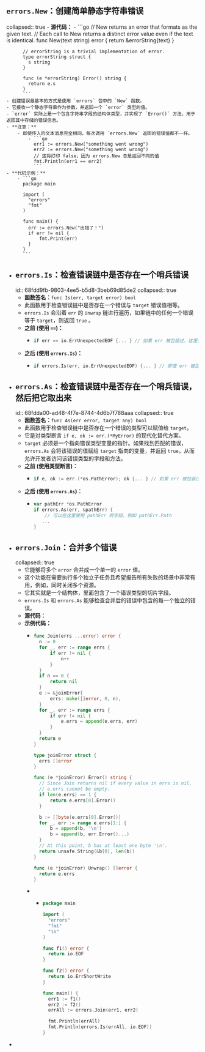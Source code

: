 ## **`errors.New`：创建简单静态字符串错误**
collapsed:: true
	- **源代码：**
		- ```go
		  // New returns an error that formats as the given text.
		  // Each call to New returns a distinct error value even if the text is identical.
		  func New(text string) error {
		  	return &errorString{text}
		  }
		  
		  // errorString is a trivial implementation of error.
		  type errorString struct {
		  	s string
		  }
		  
		  func (e *errorString) Error() string {
		  	return e.s
		  }
		  ```
	- 创建错误最基本的方式是使用 `errors` 包中的 `New` 函数。
	- 它接收一个静态字符串作为参数，并返回一个 `error` 类型的值。
	- `error` 实际上是一个包含字符串字段的结构体类型，并实现了 `Error()` 方法，用于返回其中存储的错误信息。
	- **注意：**
		- 即使传入的文本消息完全相同，每次调用 `errors.New` 返回的错误值都不一样。
			- ```go
			  err1 := errors.New("something went wrong")
			  err2 := errors.New("something went wrong")
			  // 这将打印 false，因为 errors.New 总是返回不同的值
			  fmt.Println(err1 == err2)
			  ```
	- **代码示例：**
		- ```go
		  package main
		  
		  import (
		  	"errors"
		  	"fmt"
		  )
		  
		  func main() {
		  	err := errors.New("出错了！")
		  	if err != nil {
		  		fmt.Print(err)
		  	}
		  }
		  ```
- ## `errors.Is`：检查错误链中是否存在一个哨兵错误
  id:: 68fdd9fb-9803-4ee5-b5d8-3beb69d85de2
  collapsed:: true
	- **函数签名：**`func Is(err, target error) bool`
	- 此函数用于检查错误链中是否存在一个错误与 `target` 错误值相等。
	- `errors.Is` 会沿着 `err` 的 `Unwrap` 链进行遍历，如果链中的任何一个错误等于 `target`，则返回 `true` 。
	- **之前 (使用 `==`)：**
		- ```go
		  if err == io.ErrUnexpectedEOF {... } // 如果 err 被包装过，这里会失败
		  ```
	- **之后 (使用 `errors.Is`)：**
		- ```go
		  if errors.Is(err, io.ErrUnexpectedEOF) {... } // 即使 err 被包装，也能正确判断
		  ```
- ## `errors.As`：检查错误链中是否存在一个哨兵错误，然后把它取出来
  id:: 68fdda00-ad48-4f7e-8744-4d6b7f788aaa
  collapsed:: true
	- **函数签名：**`func As(err error, target any) bool`
	- 此函数用于检查错误链中是否存在一个错误的类型可以赋值给 `target`。
	- 它是对类型断言 `if e, ok := err.(*MyError)` 的现代化替代方案。
	- `target` 必须是一个指向错误类型变量的指针。如果找到匹配的错误，`errors.As` 会将该错误的值赋给 `target` 指向的变量，并返回 `true`，从而允许开发者访问该错误类型的字段和方法。
	- **之前 (使用类型断言)：**
		- ```go
		  if e, ok := err.(*os.PathError); ok {... } // 如果 err 被包装过，这里会失败
		  ```
	- **之后 (使用 `errors.As`)：**
		- ```go
		  var pathErr *os.PathError
		  if errors.As(err, &pathErr) {
		      // 可以在这里使用 pathErr 的字段，例如 pathErr.Path
		     ...
		  }
		  ```
- ## `errors.Join`：合并多个错误
  collapsed:: true
	- 它能够将多个 `error` 合并成一个单一的 `error` 值。
	- 这个功能在需要执行多个独立子任务且希望报告所有失败的场景中非常有用，例如，同时关闭多个资源。
	- 它其实就是一个结构体，里面包含了一个错误类型的切片字段。
	- `errors.Is` 和 `errors.As` 能够检查合并后的错误中包含的每一个独立的错误。
	- **源代码：**
	- **示例代码：**
		- ```go
		  func Join(errs ...error) error {
		  	n := 0
		  	for _, err := range errs {
		  		if err != nil {
		  			n++
		  		}
		  	}
		  	if n == 0 {
		  		return nil
		  	}
		  	e := &joinError{
		  		errs: make([]error, 0, n),
		  	}
		  	for _, err := range errs {
		  		if err != nil {
		  			e.errs = append(e.errs, err)
		  		}
		  	}
		  	return e
		  }
		  
		  type joinError struct {
		  	errs []error
		  }
		  
		  func (e *joinError) Error() string {
		  	// Since Join returns nil if every value in errs is nil,
		  	// e.errs cannot be empty.
		  	if len(e.errs) == 1 {
		  		return e.errs[0].Error()
		  	}
		  
		  	b := []byte(e.errs[0].Error())
		  	for _, err := range e.errs[1:] {
		  		b = append(b, '\n')
		  		b = append(b, err.Error()...)
		  	}
		  	// At this point, b has at least one byte '\n'.
		  	return unsafe.String(&b[0], len(b))
		  }
		  
		  func (e *joinError) Unwrap() []error {
		  	return e.errs
		  }
		  ```
		-
			- ```go
			  package main
			  
			  import (
			  	"errors"
			  	"fmt"
			  	"io"
			  )
			  
			  func f1() error {
			  	return io.EOF
			  }
			  
			  func f2() error {
			  	return io.ErrShortWrite
			  }
			  
			  func main() {
			  	err1 := f1()
			  	err2 := f2()
			  	errAll := errors.Join(err1, err2)
			  
			  	fmt.Println(errAll)
			  	fmt.Println(errors.Is(errAll, io.EOF))
			  }
			  
			  ```
-